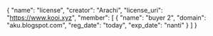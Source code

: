 {
  "name": "license",
  "creator": "Arachi",
  "license_uri": "https://www.kooi.xyz",
  "member": [
    {
      "name": "buyer 2",
      "domain": "aku.blogspot.com",
      "reg_date": "today",
      "exp_date": "nanti"
    }
  ]
}

